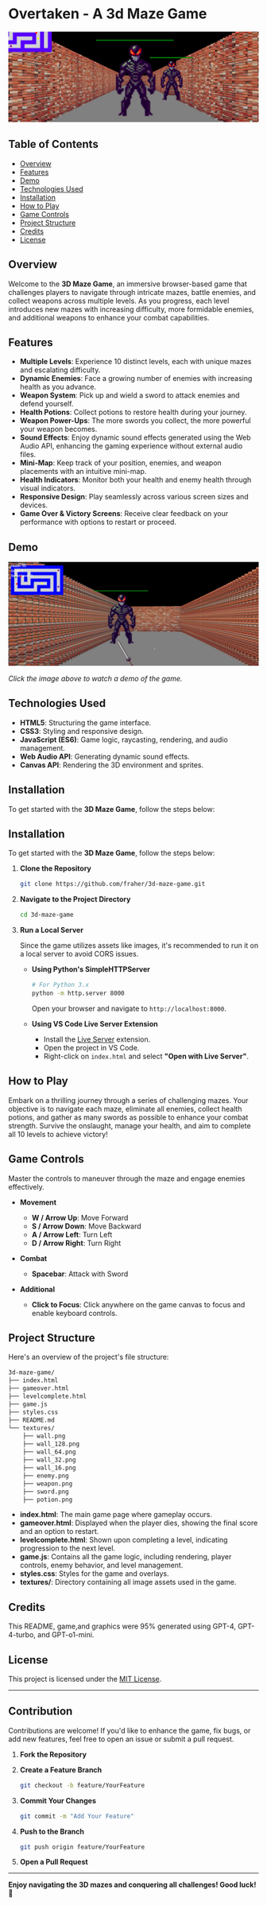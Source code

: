 # Overtaken - A 3d Maze Game

![Game Banner](./docs/Overtaken%20-%20A%203d%20Maze%20Game.png)

## Table of Contents

- [Overview](#overview)
- [Features](#features)
- [Demo](#demo)
- [Technologies Used](#technologies-used)
- [Installation](#installation)
- [How to Play](#how-to-play)
- [Game Controls](#game-controls)
- [Project Structure](#project-structure)
- [Credits](#credits)
- [License](#license)

## Overview

Welcome to the **3D Maze Game**, an immersive browser-based game that challenges players to navigate through intricate mazes, battle enemies, and collect weapons across multiple levels. As you progress, each level introduces new mazes with increasing difficulty, more formidable enemies, and additional weapons to enhance your combat capabilities.

## Features

- **Multiple Levels**: Experience 10 distinct levels, each with unique mazes and escalating difficulty.
- **Dynamic Enemies**: Face a growing number of enemies with increasing health as you advance.
- **Weapon System**: Pick up and wield a sword to attack enemies and defend yourself.
- **Health Potions**: Collect potions to restore health during your journey.
- **Weapon Power-Ups**: The more swords you collect, the more powerful your weapon becomes.
- **Sound Effects**: Enjoy dynamic sound effects generated using the Web Audio API, enhancing the gaming experience without external audio files.
- **Mini-Map**: Keep track of your position, enemies, and weapon placements with an intuitive mini-map.
- **Health Indicators**: Monitor both your health and enemy health through visual indicators.
- **Responsive Design**: Play seamlessly across various screen sizes and devices.
- **Game Over & Victory Screens**: Receive clear feedback on your performance with options to restart or proceed.

## Demo

[![Watch the Game](./docs/thumbnail.png)](./docs/game_play.mp4)

*Click the image above to watch a demo of the game.*

## Technologies Used

- **HTML5**: Structuring the game interface.
- **CSS3**: Styling and responsive design.
- **JavaScript (ES6)**: Game logic, raycasting, rendering, and audio management.
- **Web Audio API**: Generating dynamic sound effects.
- **Canvas API**: Rendering the 3D environment and sprites.

## Installation

To get started with the **3D Maze Game**, follow the steps below:

## Installation

To get started with the **3D Maze Game**, follow the steps below:

1. **Clone the Repository**

   ```bash
   git clone https://github.com/fraher/3d-maze-game.git
   ```

2. **Navigate to the Project Directory**

   ```bash
   cd 3d-maze-game
   ```

3. **Run a Local Server**

   Since the game utilizes assets like images, it's recommended to run it on a local server to avoid CORS issues.

   - **Using Python's SimpleHTTPServer**

     ```bash
     # For Python 3.x
     python -m http.server 8000
     ```

     Open your browser and navigate to `http://localhost:8000`.

   - **Using VS Code Live Server Extension**

     - Install the [Live Server](https://marketplace.visualstudio.com/items?itemName=ritwickdey.LiveServer) extension.
     - Open the project in VS Code.
     - Right-click on `index.html` and select **"Open with Live Server"**.

## How to Play

Embark on a thrilling journey through a series of challenging mazes. Your objective is to navigate each maze, eliminate all enemies, collect health potions, and gather as many swords as possible to enhance your combat strength. Survive the onslaught, manage your health, and aim to complete all 10 levels to achieve victory!

## Game Controls

Master the controls to maneuver through the maze and engage enemies effectively.

- **Movement**
  - **W / Arrow Up**: Move Forward
  - **S / Arrow Down**: Move Backward
  - **A / Arrow Left**: Turn Left
  - **D / Arrow Right**: Turn Right

- **Combat**
  - **Spacebar**: Attack with Sword

- **Additional**
  - **Click to Focus**: Click anywhere on the game canvas to focus and enable keyboard controls.

## Project Structure

Here's an overview of the project's file structure:

```
3d-maze-game/
├── index.html
├── gameover.html
├── levelcomplete.html
├── game.js
├── styles.css
├── README.md
└── textures/
    ├── wall.png
    ├── wall_128.png
    ├── wall_64.png
    ├── wall_32.png
    ├── wall_16.png
    ├── enemy.png
    ├── weapon.png
    ├── sword.png
    ├── potion.png
```

- **index.html**: The main game page where gameplay occurs.
- **gameover.html**: Displayed when the player dies, showing the final score and an option to restart.
- **levelcomplete.html**: Shown upon completing a level, indicating progression to the next level.
- **game.js**: Contains all the game logic, including rendering, player controls, enemy behavior, and level management.
- **styles.css**: Styles for the game and overlays.
- **textures/**: Directory containing all image assets used in the game.

## Credits

This README, game,and graphics were 95% generated using GPT-4, GPT-4-turbo, and GPT-o1-mini.

## License

This project is licensed under the [MIT License](LICENSE).

---

## Contribution

Contributions are welcome! If you'd like to enhance the game, fix bugs, or add new features, feel free to open an issue or submit a pull request.

1. **Fork the Repository**
2. **Create a Feature Branch**

   ```bash
   git checkout -b feature/YourFeature
   ```

3. **Commit Your Changes**

   ```bash
   git commit -m "Add Your Feature"
   ```

4. **Push to the Branch**

   ```bash
   git push origin feature/YourFeature
   ```

5. **Open a Pull Request**

---

**Enjoy navigating the 3D mazes and conquering all challenges! Good luck! 🚀**
